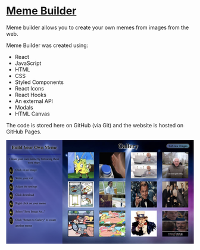 # [Meme Builder](https://sgedye.github.io/meme-builder)

Meme builder allows you to create your own memes from images from the web.

Meme Builder was created using:
- React
- JavaScript
- HTML
- CSS
- Styled Components
- React Icons
- React Hooks
- An external API
- Modals
- HTML Canvas

The code is stored here on GitHub (via Git) and the website is hosted on GitHub Pages.

[![Meme Builder](https://github.com/sgedye/meme-builder/blob/master/meme-builder.png)](https://sgedye.github.io/meme-builder)
